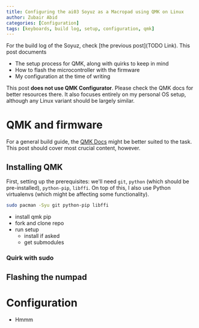 ```yaml
---
title: Configuring the ai03 Soyuz as a Macropad using QMK on Linux
author: Zubair Abid
categories: [Configuration]
tags: [keyboards, build log, setup, configuration, qmk]
---
```


For the build log of the Soyuz, check [the previous post](TODO Link). This post
documents

- The setup process for QMK, along with quirks to keep in mind
- How to flash the microcontroller with the firmware
- My configuration at the time of writing

This post **does not use QMK Configurator**. Please check the QMK docs for
better resources there. It also focuses entirely on my personal OS setup, 
although any Linux variant should be largely similar.

# QMK and firmware

For a general build guide, the [QMK
Docs](https://docs.qmk.fm/#/newbs_getting_started) might be better suited to the
task. This post should cover most crucial content, however.

## Installing QMK

First, setting up the prerequisites: we'll need `git`, `python` (which should be
pre-installed), `python-pip`, `libffi`. On top of this, I also use Python
virtualenvs (which might be affecting some functionality).

```bash
sudo pacman -Syu git python-pip libffi
```

- install qmk pip
- fork and clone repo
- run setup
  - install if asked
  - get submodules


### Quirk with sudo

## Flashing the numpad

# Configuration

- Hmmm

